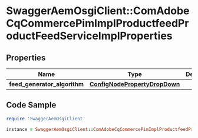 # SwaggerAemOsgiClient::ComAdobeCqCommercePimImplProductfeedProductFeedServiceImplProperties

## Properties

Name | Type | Description | Notes
------------ | ------------- | ------------- | -------------
**feed_generator_algorithm** | [**ConfigNodePropertyDropDown**](ConfigNodePropertyDropDown.md) |  | [optional] 

## Code Sample

```ruby
require 'SwaggerAemOsgiClient'

instance = SwaggerAemOsgiClient::ComAdobeCqCommercePimImplProductfeedProductFeedServiceImplProperties.new(feed_generator_algorithm: null)
```


